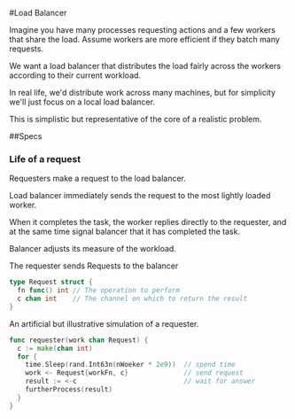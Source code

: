 #Load Balancer

Imagine you have many processes requesting actions and a few workers that share the load. Assume workers are more efficient if they batch many requests.

We want a load balancer that distributes the load fairly across the workers according to their current workload.

In real life, we'd distribute work across many machines, but for simplicity we'll just focus on a local load balancer.

This is simplistic but representative of the core of a realistic problem.

##Specs

### Life of a request

Requesters make a request to the load balancer.

Load balancer immediately sends the request to the most lightly loaded worker.

When it completes the task, the worker replies directly to the requester, and at the same time signal balancer that it has completed the task.

Balancer adjusts its measure of the workload.


The requester sends Requests to the balancer
```go
type Request struct {
  fn func() int // The operation to perform
  c chan int    // The channel on which to return the result
}
```

An artificial but illustrative simulation of a requester.
```go
func requester(work chan Request) {
  c := make(chan int)
  for {
    time.Sleep(rand.Int63n(nWoeker * 2e9))  // spend time
    work <- Request{workFn, c}              // send request
    result := <-c                           // wait for answer
    furtherProcess(result)
  }
}
```
